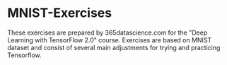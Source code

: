 # MNIST-Exercises

These exercises are prepared by 365datascience.com for the "Deep Learning with TensorFlow 2.0" course. Exercises are based on MNIST dataset and consist of several main adjustments for trying and practicing Tensorflow.
